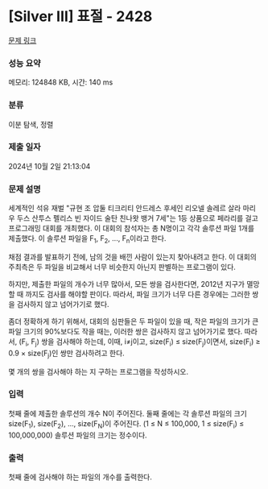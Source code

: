 # [Silver III] 표절 - 2428 

[문제 링크](https://www.acmicpc.net/problem/2428) 

### 성능 요약

메모리: 124848 KB, 시간: 140 ms

### 분류

이분 탐색, 정렬

### 제출 일자

2024년 10월 2일 21:13:04

### 문제 설명

<p>세계적인 석유 재벌 "규현 조 압둘 티크리티 안드레스 후세인 리오넬 솔레르 살라 마리우 두스 산투스 펠리스 빈 자이드 술탄 친나왓 뱅거 7세"는 1등 상품으로 페라리를 걸고 프로그래밍 대회를 개최했다. 이 대회의 참석자는 총 N명이고 각각 솔루션 파일 1개를 제출했다. 이 솔루션 파일을 F<sub>1</sub>, F<sub>2</sub>, ..., F<sub>n</sub>이라고 한다.</p>

<p>채점 결과를 발표하기 전에, 남의 것을 배낀 사람이 있는지 찾아내려고 한다. 이 대회의 주최측은 두 파일을 비교해서 너무 비슷한지 아닌지 판별하는 프로그램이 있다.</p>

<p>하지만, 제출한 파일의 개수가 너무 많아서, 모든 쌍을 검사한다면, 2012년 지구가 멸망할 때 까지도 검사를 해야할 판이다. 따라서, 파일 크기가 너무 다른 경우에는 그러한 쌍을 검사하지 않고 넘어가기로 했다.</p>

<p>좀더 정확하게 하기 위해서, 대회의 심판들은 두 파일이 있을 때, 작은 파일의 크기가 큰 파일 크기의 90%보다도 작을 때는, 이러한 쌍은 검사하지 않고 넘어가기로 했다. 따라서, (F<sub>i</sub>, F<sub>j</sub>) 쌍을 검사해야 하는데, 이때, i≠j이고, size(F<sub>i</sub>) ≤ size(F<sub>j</sub>)이면서, size(F<sub>i</sub>) ≥ 0.9 × size(F<sub>j</sub>)인 쌍만 검사하려고 한다.</p>

<p>몇 개의 쌍을 검사해야 하는 지 구하는 프로그램을 작성하시오.</p>

### 입력 

 <p>첫째 줄에 제출한 솔루션의 개수 N이 주어진다. 둘째 줄에는 각 솔루션 파일의 크기 size(F<sub>1</sub>), size(F<sub>2</sub>), ..., size(F<sub>N</sub>)이 주어진다. (1 ≤ N ≤ 100,000, 1 ≤ size(F<sub>i</sub>) ≤ 100,000,000) 솔루션 파일의 크기는 정수이다.</p>

### 출력 

 <p>첫째 줄에 검사해야 하는 파일의 개수를 출력한다.</p>

